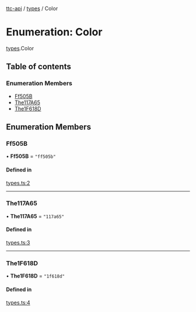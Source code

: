[ttc-api](../README.md) / [types](../modules/types.md) / Color

# Enumeration: Color

[types](../modules/types.md).Color

## Table of contents

### Enumeration Members

- [Ff505B](types.Color.md#ff505b)
- [The117A65](types.Color.md#the117a65)
- [The1F618D](types.Color.md#the1f618d)

## Enumeration Members

### Ff505B

• **Ff505B** = ``"ff505b"``

#### Defined in

[types.ts:2](https://github.com/sunneydev/ttc-api/blob/9d52e68/src/types.ts#L2)

___

### The117A65

• **The117A65** = ``"117a65"``

#### Defined in

[types.ts:3](https://github.com/sunneydev/ttc-api/blob/9d52e68/src/types.ts#L3)

___

### The1F618D

• **The1F618D** = ``"1f618d"``

#### Defined in

[types.ts:4](https://github.com/sunneydev/ttc-api/blob/9d52e68/src/types.ts#L4)
